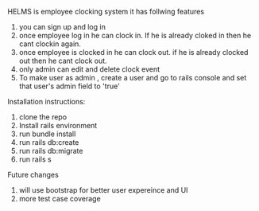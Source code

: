 HELMS is employee clocking system it has follwing features

1) you can sign up and log in
2) once employee log in he can clock in. If he is already cloked in then he cant clockin again.
3) once employee is clocked in he can clock out. if he is already clocked out then he cant clock out.
4) only admin can edit and delete clock event
5) To make user as admin , create a user and go to rails console and set that user's admin field to 'true'


Installation instructions:

1) clone the repo
2) Install rails environment
3) run bundle install
4) run rails db:create
5) run rails db:migrate
6) run rails s


Future changes
1) will use bootstrap for better user expereince and UI
2) more test case coverage

